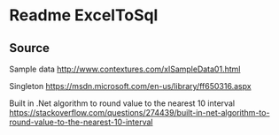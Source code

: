﻿# Readme ExcelToSql

## Source

Sample data
http://www.contextures.com/xlSampleData01.html

Singleton
https://msdn.microsoft.com/en-us/library/ff650316.aspx


Built in .Net algorithm to round value to the nearest 10 interval
https://stackoverflow.com/questions/274439/built-in-net-algorithm-to-round-value-to-the-nearest-10-interval